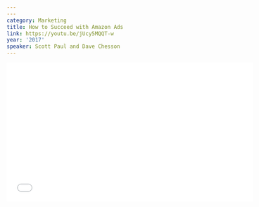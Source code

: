 ```yaml
---
---
category: Marketing
title: How to Succeed with Amazon Ads
link: https://youtu.be/jUcy5MQQT-w
year: '2017'
speaker: Scott Paul and Dave Chesson
---
```

<iframe width="560" height="315" src="{{ page.link }}" frameborder="0" allowfullscreen></iframe>
